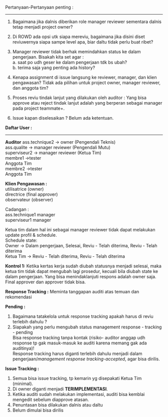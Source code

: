 Pertanyaan-Pertanyaan penting :
***

1. Bagaimana jika dalnis diberikan role manager reviewer sementara dalnis tetap menjadi project owner? <br>

2. Di ROWD ada opsi utk siapa mereviu, bagaimana jika disini diset reviuwernya siapa sampe level apa, biar daltu tidak perlu buat ribet?<br>

3. Manager reviewer tidak berhak memindahkan status ke dalam pengerjaan. Bisakah kita set agar :<br>
a. saat po udh geser ke dalam pengerjaan tdk bs ubah?<br>
b. terima saja yang penting ada history?<br>

4. Kenapa assignment di issue langsung ke reviewer, manager, dan klien pengawasan? Tidak ada pilihan untuk project owner, manager reviewer, dan anggota tim?

5. Proses reviu tindak lanjut yang dilakukan oleh auditor :
Yang bisa approve atau reject tindak lanjut adalah yang berperan sebagai manager pada project teammate+.

6. Issue kapan diselesaikan ? Belum ada ketentuan.

**Daftar User :**
***

**Auditor**
ass.technique2 -> owner (Pengendali Teknis)<br> 
ass.qualite		-> manager reviewer (Pengendali Mutu)<br> 
superviseur2	-> manager reviewer (Ketua Tim)<br> 
membre1 ->tester<br> Anggota Tim <br> 
membre2	->tester<br> Anggota Tim <br> 

**Klien Pengawasan :<br>**
utilisatrice (owner) <br>
directrice (final approver) <br>
observateur (observer) <br>

Cadangan :<br>
ass.technique1		manager<br>
superviseur1		manager<br>

Ketua tim dalam hal ini sebagai manager reviewer tidak dapat melakukan update profil & schedule.<br>
Schedule state: <br>
Owner -> Dalam pengerjaan, Selesai, Reviu - Telah diterima, Reviu - Telah diterima <br>
Ketua Tim -> Reviu - Telah diterima, Reviu - Telah diterima <br>

**Kontrol 1:**
Ketika kertas kerja sudah diubah statusnya menjadi selesai, maka ketua tim tidak dapat mengubah lagi prosedur, kecuali bila diubah state ke dalam pengerjaan.
Yang bisa menindaklanjuti respons adalah owner saja. Final approver dan approver tidak bisa.

**Response Tracking :**
Meminta tanggapan auditi atas temuan dan rekomendasi

**Pending :**
1. Bagaimana tatakelola untuk response tracking apakah harus di reviu terlebih dahulu ?<br>
2. Siapakah yang perlu mengubah status management response - tracking - pending <br>
Bisa response tracking tanpa kontak (risiko- auditor anggap udh response tp gak  masuk-masuk ke auditi karena memang gak ada auditinya)! <br>
Response tracking harus diganti terlebih dahulu menjadi dalam pengerjaan/_management response tracking-accepted_, agar bisa dirilis.

__Issue Tracking :__
1. Semua bisa issue tracking, tp kemarin yg disepakati Ketua Tim (minimal). 
2. Di owner diganti menjadi **TERIMPLEMENTASI**.
3. Ketika auditi sudah melakukan implementasi, auditi bisa kemblai mengedit sebelum diapprove atasan. 
4. Penuntasan bisa dilakukan dalnis atau daltu
5. Belum dimulai bisa dirilis

